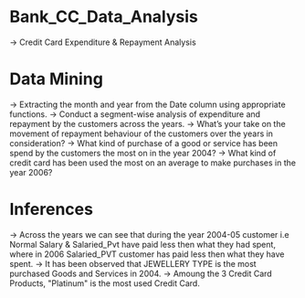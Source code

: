 # Bank_CC_Data_Analysis
-> Credit Card Expenditure & Repayment Analysis

# Data Mining
-> Extracting the month and year from the Date column using appropriate functions.
-> Conduct a segment-wise analysis of expenditure and repayment by the customers across the years.
-> What’s your take on the movement of repayment behaviour of the customers over the years in consideration?
-> What kind of purchase of a good or service has been spend by the customers the most on in the year 2004?
-> What kind of credit card has been used the most on an average to make purchases in the year 2006?

# Inferences
-> Across the years we can see that during the year 2004-05 customer i.e Normal Salary & Salaried_Pvt have paid less then what they had spent, 
   where in 2006 Salaried_PVT customer has paid less then what they have spent.
-> It has been observed that JEWELLERY TYPE is the most purchased Goods and Services in 2004.
-> Amoung the 3 Credit Card Products, "Platinum" is the most used Credit Card.
